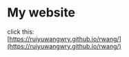 # My website
click this:<br>
[https://ruiyuwangwry.github.io/rwang/](https://ruiyuwangwry.github.io/rwang/)
